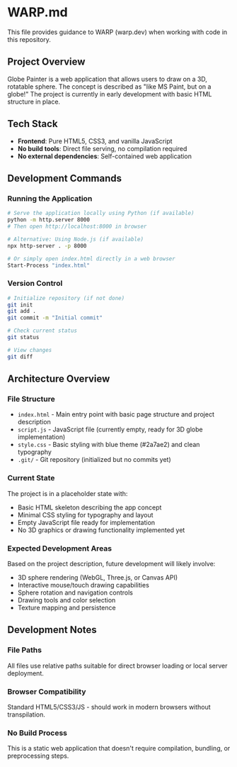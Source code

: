 # WARP.md

This file provides guidance to WARP (warp.dev) when working with code in this repository.

## Project Overview

Globe Painter is a web application that allows users to draw on a 3D, rotatable sphere. The concept is described as "like MS Paint, but on a globe!" The project is currently in early development with basic HTML structure in place.

## Tech Stack

- **Frontend**: Pure HTML5, CSS3, and vanilla JavaScript
- **No build tools**: Direct file serving, no compilation required
- **No external dependencies**: Self-contained web application

## Development Commands

### Running the Application
```bash
# Serve the application locally using Python (if available)
python -m http.server 8000
# Then open http://localhost:8000 in browser

# Alternative: Using Node.js (if available)
npx http-server . -p 8000

# Or simply open index.html directly in a web browser
Start-Process "index.html"
```

### Version Control
```bash
# Initialize repository (if not done)
git init
git add .
git commit -m "Initial commit"

# Check current status
git status

# View changes
git diff
```

## Architecture Overview

### File Structure
- `index.html` - Main entry point with basic page structure and project description
- `script.js` - JavaScript file (currently empty, ready for 3D globe implementation)  
- `style.css` - Basic styling with blue theme (#2a7ae2) and clean typography
- `.git/` - Git repository (initialized but no commits yet)

### Current State
The project is in a placeholder state with:
- Basic HTML skeleton describing the app concept
- Minimal CSS styling for typography and layout
- Empty JavaScript file ready for implementation
- No 3D graphics or drawing functionality implemented yet

### Expected Development Areas
Based on the project description, future development will likely involve:
- 3D sphere rendering (WebGL, Three.js, or Canvas API)
- Interactive mouse/touch drawing capabilities
- Sphere rotation and navigation controls
- Drawing tools and color selection
- Texture mapping and persistence

## Development Notes

### File Paths
All files use relative paths suitable for direct browser loading or local server deployment.

### Browser Compatibility
Standard HTML5/CSS3/JS - should work in modern browsers without transpilation.

### No Build Process
This is a static web application that doesn't require compilation, bundling, or preprocessing steps.